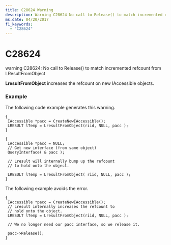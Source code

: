 ```yaml
---
title: C28624 Warning
description: Warning C28624 No call to Release() to match incremented refcount from LResultFromObject.
ms.date: 04/20/2017
f1_keywords: 
  - "C28624"
---
```


# C28624


warning C28624: No call to Release() to match incremented refcount from LResultFromObject

**LresultFromObject** increases the refcount on new IAccessible objects.

### <span id="example"></span><span id="EXAMPLE"></span>Example

The following code example generates this warning.

```
{
 IAccessible *pacc = CreateNewIAccessible();
 LRESULT lTemp = LresultFromObject(riid, NULL, pacc );
}

{
 IAccessible *pacc = NULL;
 // Get new interface (from same object)
 QueryInterface( & pacc );

 // Lresult will internally bump up the refcount
 // to hold onto the object.
 
 LRESULT lTemp = LresultFromObject( riid, NULL, pacc );
}
```

The following example avoids the error.

```
{
 IAccessible *pacc = CreateNewIAccessible();
 // Lresult internally increases the refcount to
 // hold onto the object.
 LRESULT lTemp = LresultFromObject(riid, NULL, pacc );

 // We no longer need our pacc interface, so we release it.

 pacc->Release();
}
```

